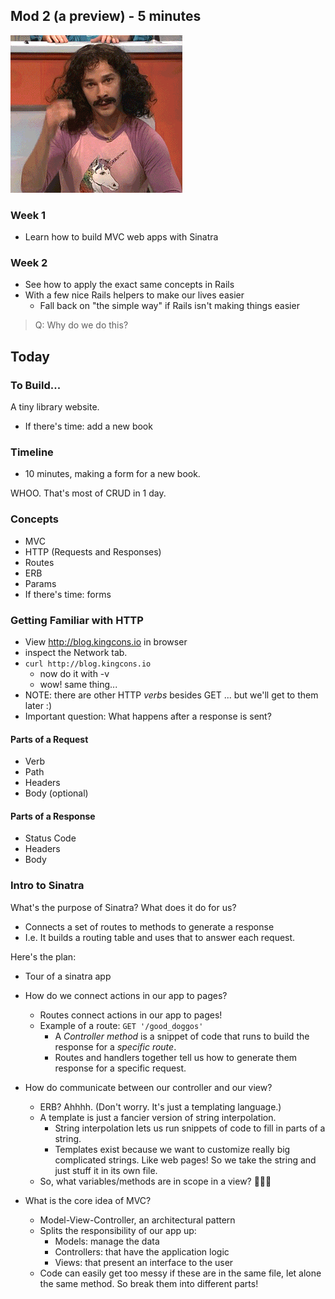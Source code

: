## Mod 2 (a preview) - 5 minutes

![an-thing](https://raw.githubusercontent.com/tiy-atl-js-jan-2017/slides/master/images/magic.gif)

### Week 1

* Learn how to build MVC web apps with Sinatra

### Week 2

* See how to apply the exact same concepts in Rails
* With a few nice Rails helpers to make our lives easier
  * Fall back on "the simple way" if Rails isn't making things easier

> Q: Why do we do this?



## Today

### To Build...

A tiny library website.

<!-- * make a wonderful homepage -->
<!-- * list all the books -->
<!-- * get info on a single book -->
* If there's time: add a new book

### Timeline

<!-- * 10 minutes, getting familiar with HTTP requests and responses -->
<!-- * 10 minutes, making a homepage and talking MVC -->
<!-- * 10 minutes, making an index page for all books -->
<!-- * 10 minutes, making a show page for an individual book -->
* 10 minutes, making a form for a new book.

WHOO. That's most of CRUD in 1 day.

### Concepts

* MVC
* HTTP (Requests and Responses)
* Routes
* ERB
* Params
* If there's time: forms

### Getting Familiar with HTTP

* View http://blog.kingcons.io in browser
* inspect the Network tab.
* `curl http://blog.kingcons.io`
  * now do it with -v
  * wow! same thing...
* NOTE: there are other HTTP _verbs_ besides GET
  ... but we'll get to them later :)
* Important question: What happens after a response is sent?

#### Parts of a Request
- Verb
- Path
- Headers
- Body (optional)

#### Parts of a Response
- Status Code
- Headers
- Body

### Intro to Sinatra

What's the purpose of Sinatra? What does it do for us?

* Connects a set of routes to methods to generate a response
* I.e. It builds a routing table and uses that to answer each request.

Here's the plan:


* Tour of a sinatra app


* How do we connect actions in our app to pages?
  * Routes connect actions in our app to pages!
  * Example of a route: `GET '/good_doggos'`
    * A _Controller method_ is a snippet of code that runs to
      build the response for a _specific route_.
    * Routes and handlers together tell us how to generate them
      response for a specific request.


* How do communicate between our controller and our view?
  * ERB? Ahhhh. (Don't worry. It's just a templating language.)
  * A template is just a fancier version of string interpolation.
    * String interpolation lets us run snippets of code to fill in parts of a string.
    * Templates exist because we want to customize really big complicated strings. Like web pages! So we take the string and just stuff it in its own file.
  * So, what variables/methods are in scope in a view? 🤔🤔🤔


* What is the core idea of MVC?
  * Model-View-Controller, an architectural pattern
  * Splits the responsibility of our app up:
    * Models: manage the data
    * Controllers: that have the application logic
    * Views: that present an interface to the user
  * Code can easily get too messy if these are in the same file,
    let alone the same method. So break them into different parts!
